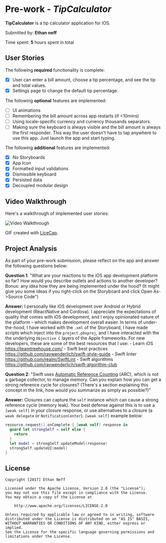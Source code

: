 # Pre-work - *TipCalculator*

**TipCalculator** is a tip calculator application for iOS.

Submitted by: **Ethan neff**

Time spent: **5** hours spent in total

## User Stories

The following **required** functionality is complete:

* [x] User can enter a bill amount, choose a tip percentage, and see the tip and total values.
* [x] Settings page to change the default tip percentage.

The following **optional** features are implemented:
* [ ] UI animations
* [ ] Remembering the bill amount across app restarts (if <10mins)
* [ ] Using locale-specific currency and currency thousands separators.
* [ ] Making sure the keyboard is always visible and the bill amount is always the first responder. This way the user doesn't have to tap anywhere to use this app. Just launch the app and start typing.

The following **additional** features are implemented:

- [x] No Storyboards
- [x] App Icon 
- [x] Formatted input validations
- [x] Dismissible keyboard 
- [x] Persisted data
- [x] Decoupled modular design

## Video Walkthrough 

Here's a walkthrough of implemented user stories:

<img src='http://i.imgur.com/AxvoeKn.gif' title='Video Walkthrough' width='' alt='Video Walkthrough' />

GIF created with [LiceCap](http://www.cockos.com/licecap/).

## Project Analysis

As part of your pre-work submission, please reflect on the app and answer the following questions below:

**Question 1**: "What are your reactions to the iOS app development platform so far? How would you describe outlets and actions to another developer? Bonus: any idea how they are being implemented under the hood? (It might give you some ideas if you right-click on the Storyboard and click Open As->Source Code")

**Answer:** I personally like iOS development over Android or Hybrid development (ReactNative and Cordova). I appreciate the expectations of quality that comes with iOS development, and I enjoy opinionated nature of the platform - which makes development overall easier. In terms of under-the-hood, I have worked with the `.xml` of the Storyboard, I have made scripts which inject into the `project.pbxproj`, and I have interacted with the the underlying `Objective C` layers of the Apple frameworks. For new developers, these are some of the best resources that I use:
    - Learn iOS https://teamtreehouse.com/
    - Swift best practices https://github.com/raywenderlich/swift-style-guide
    - Swift linter https://github.com/realm/SwiftLint
    - Swift algorithms https://github.com/raywenderlich/swift-algorithm-club

**Question 2**: "Swift uses [Automatic Reference Counting](https://developer.apple.com/library/content/documentation/Swift/Conceptual/Swift_Programming_Language/AutomaticReferenceCounting.html#//apple_ref/doc/uid/TP40014097-CH20-ID49) (ARC), which is not a garbage collector, to manage memory. Can you explain how you can get a strong reference cycle for closures? (There's a section explaining this concept in the link, how would you summarize as simply as possible?)"

**Answer:** Closures can capture the `self` instance which can cause a strong reference cycle (memory leak). Your best defense against this is to use a `[weak self]` in your closure response, or use alternatives to a closure (a `weak delegate` or `NotificationCenter`). `[weak self]` example below:

```swift
resource.request().onComplete { [weak self] response in
  guard let strongSelf = self else {
    return
  }
  let model = strongSelf.updateModel(response)
  strongSelf.updateUI(model)
}
```

## License

    Copyright [2017] Ethan Neff

    Licensed under the Apache License, Version 2.0 (the "License");
    you may not use this file except in compliance with the License.
    You may obtain a copy of the License at

        http://www.apache.org/licenses/LICENSE-2.0

    Unless required by applicable law or agreed to in writing, software
    distributed under the License is distributed on an "AS IS" BASIS,
    WITHOUT WARRANTIES OR CONDITIONS OF ANY KIND, either express or implied.
    See the License for the specific language governing permissions and
    limitations under the License.